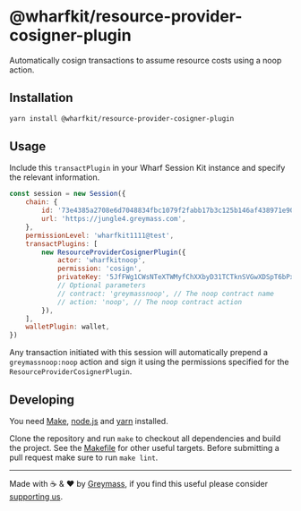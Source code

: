 # @wharfkit/resource-provider-cosigner-plugin

Automatically cosign transactions to assume resource costs using a noop action.

## Installation

```bash
yarn install @wharfkit/resource-provider-cosigner-plugin
```

## Usage

Include this `transactPlugin` in your Wharf Session Kit instance and specify the relevant information.

```js
const session = new Session({
    chain: {
        id: '73e4385a2708e6d7048834fbc1079f2fabb17b3c125b146af438971e90716c4d',
        url: 'https://jungle4.greymass.com',
    },
    permissionLevel: 'wharfkit1111@test',
    transactPlugins: [
        new ResourceProviderCosignerPlugin({
            actor: 'wharfkitnoop',
            permission: 'cosign',
            privateKey: '5JfFWg1CWsNTeXTWMyfChXXbyD31TCTknSVGwXDSpT6bPxKYLMM',
            // Optional parameters
            // contract: 'greymassnoop', // The noop contract name
            // action: 'noop', // The noop contract action
        }),
    ],
    walletPlugin: wallet,
})
```

Any transaction initiated with this session will automatically prepend a `greymassnoop:noop` action and sign it using the permissions specified for the `ResourceProviderCosignerPlugin`.

## Developing

You need [Make](https://www.gnu.org/software/make/), [node.js](https://nodejs.org/en/) and [yarn](https://classic.yarnpkg.com/en/docs/install) installed.

Clone the repository and run `make` to checkout all dependencies and build the project. See the [Makefile](./Makefile) for other useful targets. Before submitting a pull request make sure to run `make lint`.

---

Made with ☕️ & ❤️ by [Greymass](https://greymass.com), if you find this useful please consider [supporting us](https://greymass.com/support-us).
